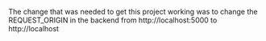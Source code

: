 The change that was needed to get this project working was to change the REQUEST_ORIGIN in the backend from http://localhost:5000 to http://localhost
